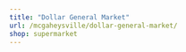 ```yaml
---
title: "Dollar General Market"
url: /mcgaheysville/dollar-general-market/
shop: supermarket
---
```

